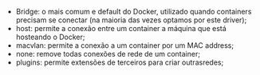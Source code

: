 * Bridge: o mais comum e default do Docker, utilizado quando containers precisam se conectar (na maioria das vezes optamos por este driver);
* host: permite a conexão entre um container a máquina que está hosteando o Docker;
* macvlan: permite a conexão a um container por um MAC address;
* none: remove todas conexões de rede de um container;
* plugins: permite extensões de terceiros para criar outrasredes;